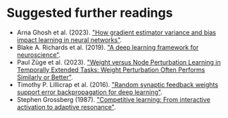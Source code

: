 # Suggested further readings 

- Arna Ghosh et al. (2023). ["How gradient estimator variance and bias impact learning in neural networks"](https://openreview.net/forum?id=EBC60mxBwyw).
- Blake A. Richards et al. (2019). ["A deep learning framework for neuroscience"](https://www.nature.com/articles/s41593-019-0520-2).
- Paul Züge et al. (2023). ["Weight versus Node Perturbation Learning in Temporally Extended Tasks: Weight Perturbation Often Performs Similarly or Better"](https://journals.aps.org/prx/abstract/10.1103/PhysRevX.13.021006).
- Timothy P. Lillicrap et al. (2016). ["Random synaptic feedback weights support error backpropagation for deep learning"](https://www.nature.com/articles/ncomms13276).
- Stephen Grossberg (1987). ["Competitive learning: From interactive activation to adaptive resonance"](https://www.sciencedirect.com/science/article/pii/S0364021387800253).
 
